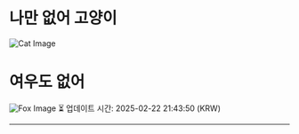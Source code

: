 
# 나만 없어 고양이

![Cat Image](https://cdn2.thecatapi.com/images/8tq.jpg)

# 여우도 없어
![Fox Image](https://randomfox.ca/images/62.jpg)
⏳ 업데이트 시간: 2025-02-22 21:43:50 (KRW)

---
